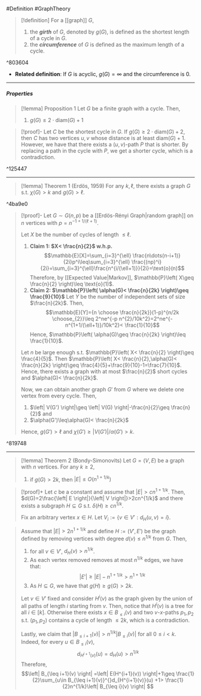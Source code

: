 #Definition #GraphTheory 

> [!definition]
> For a [[graph]] $G$,
> 1.  the ***girth*** of $G$, denoted by $g(G)$, is defined as the shortest length of a cycle in $G$.
> 2. the ***circumference*** of $G$ is defined as the maximum length of a cycle. 

^803604

- **Related definition**: If $G$ is acyclic, $g(G)=\infty$ and the circumference is 0. 

---
##### Properties
> [!lemma] Proposition 1
> Let $G$ be a finite graph with a cycle. Then, 
> 1. $g(G)\leq 2\cdot \text{diam}(G)+1$

> [!proof]-
> Let $C$ be the shortest cycle in $G$. If $g(G)\geq 2\cdot \text{diam}(G)+2$, then $C$ has two vertices $u,v$ whose distance is at least $\text{diam}(G)+1$. However, we have that there exists a $(u,v)$-path $P$ that is shorter. By replacing a path in the cycle with $P$, we get a shorter cycle, which is a contradiction.

^125447

---
> [!lemma] Theorem 1 (Erdös, 1959)
> For any $k,\ell$, there exists a graph $G$ s.t. $\chi(G)>k$ and $g(G)>\ell$.

^4ba9e0

> [!proof]-
> Let $G \sim G(n,p)$ be a [[Erdös-Rényi Graph|random graph]] on $n$ vertices with $p=n^{-1+1/(\ell+1)}$.
> 
> Let $X$ be the number of cycles of length $\leq \ell$.
> 1. **Claim 1: $X< \frac{n}{2}$ w.h.p.**
>     $$\mathbb{E}[X]=\sum_{i=3}^{\ell} \frac{n\dots(n-i+1)}{2i}p^i\leq\sum_{i=3}^{\ell} \frac{(np)^i}{2i}=\sum_{i=3}^{\ell}\frac{n^{i/(\ell+1)}}{2i}=\text{o}(n)$$Therefore, by [[Expected Value|Markov]], $\mathbb{P}\left( X\geq \frac{n}{2} \right)\leq \text{o}(1)$. 
>  2. **Claim 2: $\mathbb{P}\left( \alpha(G)< \frac{n}{2k} \right)\geq \frac{9}{10}$**
> 	Let $Y$ be the number of independent sets of size $\frac{n}{2k}$. Then, $$\mathbb{E}[Y]={n \choose \frac{n}{2k}}(1-p)^{n/2k \choose_{2}}\leq 2^ne^{-p n^{2}/10k^2}=2^ne^{-n^{1+1/(\ell+1)}/10k^2}< \frac{1}{10}$$ Hence, $\mathbb{P}\left( \alpha(G)\geq \frac{n}{2k} \right)\leq \frac{1}{10}$. 
> 	
> Let $n$ be large enough s.t. $\mathbb{P}\left( X< \frac{n}{2} \right)\geq \frac{4}{5}$. Then $\mathbb{P}\left( X< \frac{n}{2},\alpha(G)< \frac{n}{2k} \right)\geq \frac{4}{5}+\frac{9}{10}-1=\frac{7}{10}$. Hence, there exists a graph with at most $\frac{n}{2}$ short cycles and $\alpha(G)< \frac{n}{2k}$. 
> 
> Now, we can obtain another graph $G'$ from $G$ where we delete one vertex from every cycle. Then, 
> 1. $\left| V(G') \right|\geq \left| V(G) \right|-\frac{n}{2}\geq \frac{n}{2}$ and
> 2. $\alpha(G')\leq\alpha(G)< \frac{n}{2k}$
>    
>  Hence, $g(G')> \ell$ and $\chi(G')\geq \left| V(G') \right|/\alpha(G')>k$.
>

^819748

---
> [!lemma] Theorem 2 (Bondy-Simonovits)
> Let $G=(V,E)$ be a graph with $n$ vertices. For any $k\geq 2$,
> 1. if $g(G)> 2k$, then $\left| E \right|\leq O(n^{1+1/k})$

> [!proof]+
> Let $c$ be a constant and assume that $\left| E \right|>cn^{1+1/k}$. Then, $d(G)=2\frac{\left| E \right|}{\left| V \right|}>2cn^{1/k}$ and there exists a subgraph $H\subseteq G$ s.t. $\delta(H)\geq cn^{1/k}$. 
> 
> Fix an arbitrary vertex $x\in H$. Let $V_{i}:=\{ v\in V':d_{H}(u,v)=i \}$. 




> Assume that $\left| E \right|>2n^{1+1/k}$ and define $H:=(V',E')$ be the graph defined by removing vertices with degree $d(v)\leq n^{1/k}$ from $G$. Then,
> 1. for all $v\in V'$, $d_{H}(v)> n^{1/k}$.
> 2. As each vertex removed removes at most $n^{1 / k}$ edges, we have that: $$\left| E' \right| \geq \left| E \right| -n^{1+1/k}>n^{1+1/k}$$
> 3. As $H\subseteq G$, we have that $g(H)\geq g(G)> 2k$.
> 
> Let $v\in V'$ fixed and consider $H^i(v)$ as the graph given by the union of all paths of length $i$ starting from $v$. Then, notice that $H^i(v)$ is a tree for all $i\in[k]$. Otherwise there exists $x\in B_{\leq i}(v)$ and two $v$-$x$-paths $p_{1},p_{2}$ s.t. $(p_{1},p_{2})$ contains a cycle of length $\leq 2k$, which is a contradiction.
> 
> Lastly, we claim that $\left| B_{\leq i+1}(v) \right|>n^{1/k}\left| B_{\leq i}(v) \right|$ for all $0\leq i<k$. Indeed, for every $u\in B_{\leq i}(v)$, $$d_{H^{i+1}(v)}(u)=d_{H}(u)>n^{1/k}$$Therefore, $$\left| B_{\leq i+1}(v) \right| =\left| E(H^{i+1}(v)) \right|+1\geq \frac{1}{2}\sum_{u\in B_{\leq i+1}(v)}^{}d_{H^{i+1}(v)}(u) +1> \frac{1}{2}n^{1/k}\left| B_{\leq i}(v) \right| $$
